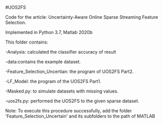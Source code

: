 #UOS2FS

Code for the article: Uncertainty-Aware Online Sparse Streaming Feature Selection.

Implemented in Python 3.7, Matlab 2020b

This folder contains:

-Analysis: calculated the classifier accuracy of result

-data:contains the example dataset.

-Feature_Selection_Uncertian: the program of UOS2FS Part2.

-LF_Model: the program of the UOS2FS Part1.

-Masked.py: to simulate datasets with missing values.

-uos2fs.py: performed the UOS2FS to the given sparse dataset.



Note:
To execute this procedure successfully, add the folder 'Feature_Selection_Uncertain' and its subfolders to the path of MATLAB
